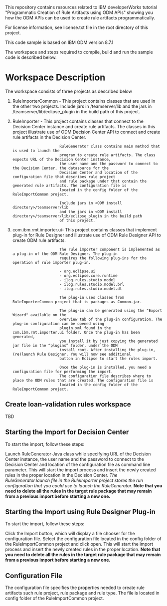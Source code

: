 This repository contains resources related to IBM developerWorks tutorial "Programmatic Creation of Rule Artifacts using ODM APIs" showing you how the ODM  APIs can be used to create rule artifacts programmatically. 

For license information, see license.txt file in the root directory of this project.

This code sample is based on IBM ODM version 8.7.1

The workspace and steps required to compile, build and run the sample code is described below.

Workspace Description
=====================

The workspace consists of three projects as described below

1) RuleImporterCommon - 	This project contains classes that are used in the other two projects.
							Include jars in <ODM install directory>/teamserver/lib and the jars 
							in <ODM install directory>/teamserver/lib/eclipse_plugin in the build path
							of this project.
						
2) RuleImporter 	-		This project contains classes that connect to the Decision Center instance 
							and create rule artifacts. The classes in this project illustrate use of ODM
							Decision Center API to connect and create rule artifacts in the Decision Center. 
							
							RuleGenerator class contains main method that is used to launch the 
							program to create rule artifacts. The class expects URL of the Decision Center instance,
							the user name and the password to connect to the Decision Center, the datasource for the 
							Decision Center and location of the configuration file that describes rule project 
							and rule package under that contain the generated rule artifacts. The configuration file is 
							located in the config folder of the RuleImportCommon project.
							
							Include jars in <ODM install directory>/teamserver/lib 
							and the jars in <ODM install directory>/teamserver/lib/eclipse_plugin in the build path
							of this project. 
						
3) com.ibm.rmt.importer.ui-	This project contains classes that implement plug-in for Rule Designer and illustrate use of
							ODM Rule Designer API to create ODM rule artifacts. 
							
							The rule importer component is implemented as a plug-in of the ODM Rule Designer. The plug-in
							requires the following plug-ins for the operation of rule importer plug-in.
							
							- org.eclipse.ui 
							- org.eclipse.core.runtime
							- ilog.rules.studio.model
							- ilog.rules.studio.model.brl
							- ilog.rules.studio.model.dt
													
							The plug-in uses classes from RuleImporterCommon project that is packages as Common.jar.
							
							The plug-in can be generated using the "Export Wizard" available on the 
							overview tab of the plug-in configuration. The plug-in configuration can be opened using
							plugin.xml found in the com.ibm.rmt.importer.ui folder. Once the plug-in has been generated, 
							you install it by just copying the generated jar file in the “plugins” folder, under the ODM 
							install root. After installing the plug-in, (re)launch Rule Designer. You will now see additional 
							button in Eclipse to start the rules import.
							
							Once the plug-in is installed, you need a configuration file for performing the import. 
							The configuration file describes where to place the ODM rules that are created. The configuration file is 
							located in the config folder of the RuleImportCommon project.
							
Create loan-validation rules workspace
--------------------------------------
TBD

Starting the Import for Decision Center
---------------------------------------
To start the import, follow these steps:

Launch RuleGenerator Java class while specifying URL of the Decision Center instance, the user name and the password 
to connect to the Decision Center and location of the configuration file as command line parameter.
This will start the import process and insert the newly created rules in the proper location in the Decision Center. 
*The RuleGenerator.launch file in the RuleImporter project stores the run configuration that you could use to launch the RuleGenerator.*
**Note that you need to delete all the rules in the target rule package that may remain from a previous import before starting a new one.**
							
Starting the Import using Rule Designer Plug-in
-----------------------------------------------
To start the import, follow these steps:

Click the Import button, which will display a file chooser for the configuration file.
Select the configuration file located in the config folder of the RuleImportCommon project and click open.
This will start the import process and insert the newly created rules in the proper location.
**Note that you need to delete all the rules in the target rule package that may remain from a previous import before starting a new one.**

Configuration File
------------------
The configuration file specifies the properties needed to create rule artifacts such rule project, 
rule package and rule type. The file is located in config folder of the RuleImportCommon project.